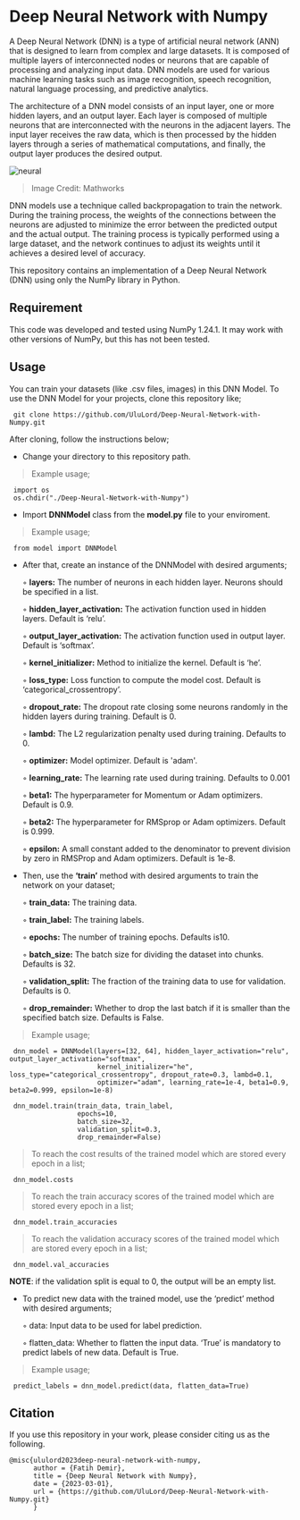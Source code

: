 # Deep Neural Network with Numpy

A Deep Neural Network (DNN) is a type of artificial neural network (ANN) that is designed to learn from complex and large datasets. It is composed of multiple layers of interconnected nodes or neurons that are capable of processing and analyzing input data. DNN models are used for various machine learning tasks such as image recognition, speech recognition, natural language processing, and predictive analytics.


The architecture of a DNN model consists of an input layer, one or more hidden layers, and an output layer. Each layer is composed of multiple neurons that are interconnected with the neurons in the adjacent layers. The input layer receives the raw data, which is then processed by the hidden layers through a series of mathematical computations, and finally, the output layer produces the desired output.

![neural](https://user-images.githubusercontent.com/99184963/221975755-61b750a8-5fd4-4b3a-b6c4-7613d4b42c9c.jpg)

> Image Credit: Mathworks

DNN models use a technique called backpropagation to train the network. During the training process, the weights of the connections between the neurons are adjusted to minimize the error between the predicted output and the actual output. The training process is typically performed using a large dataset, and the network continues to adjust its weights until it achieves a desired level of accuracy.


This repository contains an implementation of a Deep Neural Network (DNN) using only the NumPy library in Python.

## Requirement

This code was developed and tested using NumPy 1.24.1. It may work with other versions of NumPy, but this has not been tested.

## Usage

You can train your datasets (like .csv files, images) in this DNN Model.
To use the DNN Model for your projects, clone this repository like;

     git clone https://github.com/UluLord/Deep-Neural-Network-with-Numpy.git

After cloning, follow the instructions below;

* Change your directory to this repository path.

> Example usage;

     import os
     os.chdir("./Deep-Neural-Network-with-Numpy")

* Import **DNNModel** class from the **model.py** file to your enviroment. 

> Example usage;

     from model import DNNModel

* After that, create an instance of the DNNModel with desired arguments;
  
  ◦ **layers:** The number of neurons in each hidden layer. Neurons should be specified in a list.
  
  ◦ **hidden_layer_activation:** The activation function used in hidden layers. Default is ‘relu’.
  
  ◦ **output_layer_activation:** The activation function used in output layer. Default is ‘softmax’.
  
  ◦ **kernel_initializer:** Method to initialize the kernel. Default is ‘he’.
  
  ◦ **loss_type:** Loss function to compute the model cost. Default is ‘categorical_crossentropy’.
  
  ◦ **dropout_rate:** The dropout rate closing some neurons randomly in the hidden layers during training. Default is 0.
  
  ◦ **lambd:** The L2 regularization penalty used during training. Defaults to 0.
  
  ◦ **optimizer:** Model optimizer. Default is 'adam'.
  
  ◦ **learning_rate:** The learning rate used during training. Defaults to 0.001
  
  ◦ **beta1:** The hyperparameter for Momentum or Adam optimizers. Default is 0.9.
  
  ◦ **beta2:** The hyperparameter for RMSprop or Adam optimizers. Default is 0.999.
  
  ◦ **epsilon:** A small constant added to the denominator to prevent division by zero in RMSProp and Adam optimizers. Default is 1e-8.


* Then, use the **‘train’** method with desired arguments to train the network on your dataset;
  
  ◦ **train_data:** The training data.
  
  ◦ **train_label:** The training labels.
  
  ◦ **epochs:** The number of training epochs. Defaults is10.
  
  ◦ **batch_size:** The batch size for dividing the dataset into chunks. Defaults is 32.
  
  ◦ **validation_split:** The fraction of the training data to use for validation. Defaults is 0.
  
  ◦ **drop_remainder:** Whether to drop the last batch if it is smaller than the specified batch size. Defaults is False.

> Example usage;

     dnn_model = DNNModel(layers=[32, 64], hidden_layer_activation="relu", output_layer_activation="softmax", 
                          kernel_initializer="he", loss_type="categorical_crossentropy", dropout_rate=0.3, lambd=0.1, 
                          optimizer="adam", learning_rate=1e-4, beta1=0.9, beta2=0.999, epsilon=1e-8)

     dnn_model.train(train_data, train_label, 
                     epochs=10, 
                     batch_size=32, 
                     validation_split=0.3, 
                     drop_remainder=False)


> To reach the cost results of the trained model which are stored every epoch in a list;

    
     dnn_model.costs


> To reach the train accuracy scores of the trained model which are stored every epoch in a list;

     dnn_model.train_accuracies


> To reach the validation accuracy scores of the trained model which are stored every epoch in a list;


     dnn_model.val_accuracies


  **NOTE**: if the validation split is equal to 0, the output will be an empty list.

* To predict new data with the trained model, use the ‘predict’ method with desired arguments;
  
  ◦ data: Input data to be used for label prediction.
  
  ◦ flatten_data: Whether to flatten the input data. ‘True’ is mandatory to predict labels of new data. Default is True.

> Example usage;

     predict_labels = dnn_model.predict(data, flatten_data=True)


## Citation

If you use this repository in your work, please consider citing us as the following.

    @misc{ululord2023deep-neural-network-with-numpy,
          author = {Fatih Demir},
          title = {Deep Neural Network with Numpy},
          date = {2023-03-01},
          url = {https://github.com/UluLord/Deep-Neural-Network-with-Numpy.git}
          }
